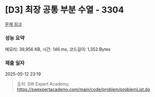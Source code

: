 # [D3] 최장 공통 부분 수열 - 3304 

[문제 링크](https://swexpertacademy.com/main/code/problem/problemDetail.do?contestProbId=AWBOHEx66kIDFAWr) 

### 성능 요약

메모리: 39,956 KB, 시간: 146 ms, 코드길이: 1,352 Bytes

### 제출 일자

2025-05-12 23:19



> 출처: SW Expert Academy, https://swexpertacademy.com/main/code/problem/problemList.do